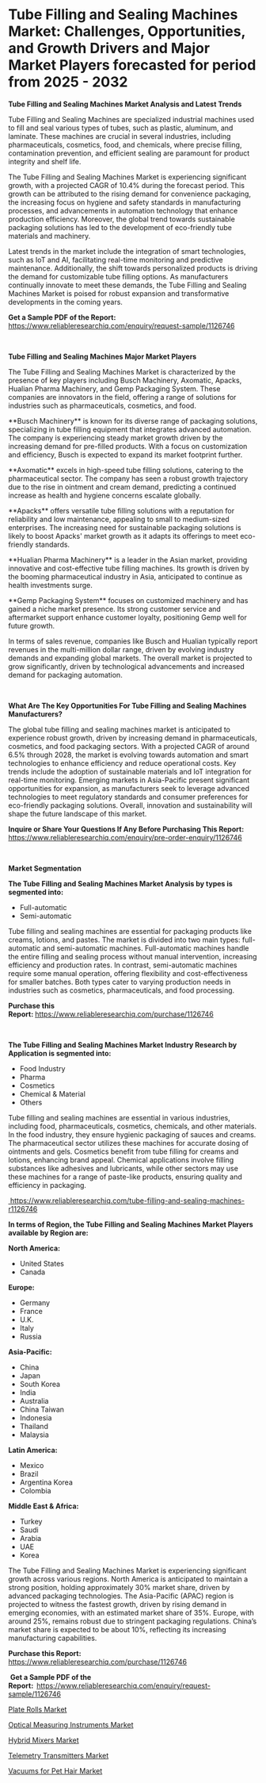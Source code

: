 <p><h1>Tube Filling and Sealing Machines Market: Challenges, Opportunities, and Growth Drivers and Major Market Players forecasted for period from 2025 - 2032</h1></p><p><strong>Tube Filling and Sealing Machines Market Analysis and Latest Trends</strong></p>
<p><p>Tube Filling and Sealing Machines are specialized industrial machines used to fill and seal various types of tubes, such as plastic, aluminum, and laminate. These machines are crucial in several industries, including pharmaceuticals, cosmetics, food, and chemicals, where precise filling, contamination prevention, and efficient sealing are paramount for product integrity and shelf life.</p><p>The Tube Filling and Sealing Machines Market is experiencing significant growth, with a projected CAGR of 10.4% during the forecast period. This growth can be attributed to the rising demand for convenience packaging, the increasing focus on hygiene and safety standards in manufacturing processes, and advancements in automation technology that enhance production efficiency. Moreover, the global trend towards sustainable packaging solutions has led to the development of eco-friendly tube materials and machinery.</p><p>Latest trends in the market include the integration of smart technologies, such as IoT and AI, facilitating real-time monitoring and predictive maintenance. Additionally, the shift towards personalized products is driving the demand for customizable tube filling options. As manufacturers continually innovate to meet these demands, the Tube Filling and Sealing Machines Market is poised for robust expansion and transformative developments in the coming years.</p></p>
<p><strong>Get a Sample PDF of the Report:&nbsp;</strong> <a href="https://www.reliableresearchiq.com/enquiry/request-sample/1126746?utm_campaign=104&utm_medium=2&utm_source=Github&utm_content=ia&utm_term=18022025&utm_id=tube-filling-and-sealing-machines">https://www.reliableresearchiq.com/enquiry/request-sample/1126746</a></p>
<p>&nbsp;</p>
<p><strong>Tube Filling and Sealing Machines Major Market Players</strong></p>
<p><p>The Tube Filling and Sealing Machines Market is characterized by the presence of key players including Busch Machinery, Axomatic, Apacks, Hualian Pharma Machinery, and Gemp Packaging System. These companies are innovators in the field, offering a range of solutions for industries such as pharmaceuticals, cosmetics, and food.</p><p>**Busch Machinery** is known for its diverse range of packaging solutions, specializing in tube filling equipment that integrates advanced automation. The company is experiencing steady market growth driven by the increasing demand for pre-filled products. With a focus on customization and efficiency, Busch is expected to expand its market footprint further.</p><p>**Axomatic** excels in high-speed tube filling solutions, catering to the pharmaceutical sector. The company has seen a robust growth trajectory due to the rise in ointment and cream demand, predicting a continued increase as health and hygiene concerns escalate globally.</p><p>**Apacks** offers versatile tube filling solutions with a reputation for reliability and low maintenance, appealing to small to medium-sized enterprises. The increasing need for sustainable packaging solutions is likely to boost Apacks' market growth as it adapts its offerings to meet eco-friendly standards.</p><p>**Hualian Pharma Machinery** is a leader in the Asian market, providing innovative and cost-effective tube filling machines. Its growth is driven by the booming pharmaceutical industry in Asia, anticipated to continue as health investments surge.</p><p>**Gemp Packaging System** focuses on customized machinery and has gained a niche market presence. Its strong customer service and aftermarket support enhance customer loyalty, positioning Gemp well for future growth.</p><p>In terms of sales revenue, companies like Busch and Hualian typically report revenues in the multi-million dollar range, driven by evolving industry demands and expanding global markets. The overall market is projected to grow significantly, driven by technological advancements and increased demand for packaging automation.</p></p>
<p>&nbsp;</p>
<p><strong>What Are The Key Opportunities For Tube Filling and Sealing Machines Manufacturers?</strong></p>
<p><p>The global tube filling and sealing machines market is anticipated to experience robust growth, driven by increasing demand in pharmaceuticals, cosmetics, and food packaging sectors. With a projected CAGR of around 6.5% through 2028, the market is evolving towards automation and smart technologies to enhance efficiency and reduce operational costs. Key trends include the adoption of sustainable materials and IoT integration for real-time monitoring. Emerging markets in Asia-Pacific present significant opportunities for expansion, as manufacturers seek to leverage advanced technologies to meet regulatory standards and consumer preferences for eco-friendly packaging solutions. Overall, innovation and sustainability will shape the future landscape of this market.</p></p>
<p><strong>Inquire or Share Your Questions If Any Before Purchasing This Report:</strong> <a href="https://www.reliableresearchiq.com/enquiry/pre-order-enquiry/1126746?utm_campaign=104&utm_medium=2&utm_source=Github&utm_content=ia&utm_term=18022025&utm_id=tube-filling-and-sealing-machines">https://www.reliableresearchiq.com/enquiry/pre-order-enquiry/1126746</a></p>
<p>&nbsp;</p>
<p><strong>Market Segmentation</strong></p>
<p><strong>The Tube Filling and Sealing Machines Market Analysis by types is segmented into:</strong></p>
<p><ul><li>Full-automatic</li><li>Semi-automatic</li></ul></p>
<p><p>Tube filling and sealing machines are essential for packaging products like creams, lotions, and pastes. The market is divided into two main types: full-automatic and semi-automatic machines. Full-automatic machines handle the entire filling and sealing process without manual intervention, increasing efficiency and production rates. In contrast, semi-automatic machines require some manual operation, offering flexibility and cost-effectiveness for smaller batches. Both types cater to varying production needs in industries such as cosmetics, pharmaceuticals, and food processing.</p></p>
<p><strong>Purchase this Report:&nbsp;</strong><a href="https://www.reliableresearchiq.com/purchase/1126746?utm_campaign=104&utm_medium=2&utm_source=Github&utm_content=ia&utm_term=18022025&utm_id=tube-filling-and-sealing-machines">https://www.reliableresearchiq.com/purchase/1126746</a></p>
<p>&nbsp;</p>
<p><strong>The Tube Filling and Sealing Machines Market Industry Research by Application is segmented into:</strong></p>
<p><ul><li>Food Industry</li><li>Pharma</li><li>Cosmetics</li><li>Chemical & Material</li><li>Others</li></ul></p>
<p><p>Tube filling and sealing machines are essential in various industries, including food, pharmaceuticals, cosmetics, chemicals, and other materials. In the food industry, they ensure hygienic packaging of sauces and creams. The pharmaceutical sector utilizes these machines for accurate dosing of ointments and gels. Cosmetics benefit from tube filling for creams and lotions, enhancing brand appeal. Chemical applications involve filling substances like adhesives and lubricants, while other sectors may use these machines for a range of paste-like products, ensuring quality and efficiency in packaging.</p></p>
<p><a href="https://www.reliableresearchiq.com/tube-filling-and-sealing-machines-r1126746?utm_campaign=104&utm_medium=2&utm_source=Github&utm_content=ia&utm_term=18022025&utm_id=tube-filling-and-sealing-machines">&nbsp;https://www.reliableresearchiq.com/tube-filling-and-sealing-machines-r1126746</a></p>
<p><strong>In terms of Region, the Tube Filling and Sealing Machines Market Players available by Region are:</strong></p>
<p>
    <p> <strong> North America: </strong>
        <ul>
            <li>United States</li>
            <li>Canada</li>
        </ul>
        </p> 
    <p> <strong> Europe: </strong>
        <ul>
            <li>Germany</li>
            <li>France</li>
            <li>U.K.</li>
            <li>Italy</li>
            <li>Russia</li>
        </ul>
        </p> 
    <p> <strong> Asia-Pacific: </strong>
        <ul>
            <li>China</li>
            <li>Japan</li>
            <li>South Korea</li>
            <li>India</li>
            <li>Australia</li>
            <li>China Taiwan</li>
            <li>Indonesia</li>
            <li>Thailand</li>
            <li>Malaysia</li>
        </ul>
        </p> 
    <p> <strong> Latin America: </strong>
        <ul>
            <li>Mexico</li>
            <li>Brazil</li>
            <li>Argentina Korea</li>
            <li>Colombia</li>
        </ul>
        </p> 
    <p> <strong> Middle East & Africa: </strong>
        <ul>
            <li>Turkey</li>
            <li>Saudi</li>
            <li>Arabia</li>
            <li>UAE</li>
            <li>Korea</li>
        </ul>
    </p>
    </p>
<p><p>The Tube Filling and Sealing Machines Market is experiencing significant growth across various regions. North America is anticipated to maintain a strong position, holding approximately 30% market share, driven by advanced packaging technologies. The Asia-Pacific (APAC) region is projected to witness the fastest growth, driven by rising demand in emerging economies, with an estimated market share of 35%. Europe, with around 25%, remains robust due to stringent packaging regulations. China’s market share is expected to be about 10%, reflecting its increasing manufacturing capabilities.</p></p>
<p><strong>Purchase this Report: </strong><a href="https://www.reliableresearchiq.com/purchase/1126746?utm_campaign=104&utm_medium=2&utm_source=Github&utm_content=ia&utm_term=18022025&utm_id=tube-filling-and-sealing-machines">https://www.reliableresearchiq.com/purchase/1126746</a></p>
<p>&nbsp;<strong>Get a Sample PDF of the Report:&nbsp;&nbsp;</strong><a href="https://www.reliableresearchiq.com/enquiry/request-sample/1126746?utm_campaign=104&utm_medium=2&utm_source=Github&utm_content=ia&utm_term=18022025&utm_id=tube-filling-and-sealing-machines">https://www.reliableresearchiq.com/enquiry/request-sample/1126746</a></p>
<p><strong></strong></p>
<p><p><a href="https://github.com/fraryatena85/Market-Research-Report-List-1/blob/main/plate-rolls-market.md?utm_campaign=104&utm_medium=2&utm_source=Github&utm_content=ia&utm_term=18022025&utm_id=tube-filling-and-sealing-machines">Plate Rolls Market</a></p><p><a href="https://github.com/sissalgamd/Market-Research-Report-List-1/blob/main/optical-measuring-instruments-market.md?utm_campaign=104&utm_medium=2&utm_source=Github&utm_content=ia&utm_term=18022025&utm_id=tube-filling-and-sealing-machines">Optical Measuring Instruments Market</a></p><p><a href="https://github.com/jolinolooman/Market-Research-Report-List-1/blob/main/hybrid-mixers-market.md?utm_campaign=104&utm_medium=2&utm_source=Github&utm_content=ia&utm_term=18022025&utm_id=tube-filling-and-sealing-machines">Hybrid Mixers Market</a></p><p><a href="https://github.com/wyettillesr4/Market-Research-Report-List-1/blob/main/telemetry-transmitters-market.md?utm_campaign=104&utm_medium=2&utm_source=Github&utm_content=ia&utm_term=18022025&utm_id=tube-filling-and-sealing-machines">Telemetry Transmitters Market</a></p><p><a href="https://github.com/alejnaouare/Market-Research-Report-List-1/blob/main/vacuums-for-pet-hair-market.md?utm_campaign=104&utm_medium=2&utm_source=Github&utm_content=ia&utm_term=18022025&utm_id=tube-filling-and-sealing-machines">Vacuums for Pet Hair Market</a></p></p>